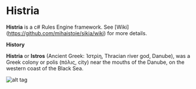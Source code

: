 Histria
=====

**Histria** is a c# Rules Engine framework. See [Wiki] (https://github.com/mihaistoie/sikia/wiki) for more details.


**History**

**Histria** or **Istros** (Ancient Greek: Ἰστρίη, Thracian river god, Danube), was a Greek colony or polis (πόλις, city) near the mouths of the Danube, on the western coast of the Black Sea.

![alt tag](https://raw.github.com/mihaistoie/sikia/master/images/Histria.png)
